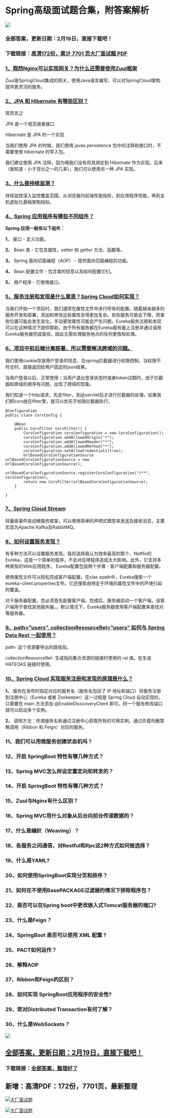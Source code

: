 # Spring高级面试题合集，附答案解析

<a href="https://www.souyunku.com/?p=397" target="_blank"  ><img src="https://www.souyunku.com/wp-content/uploads/idea/zhengban.png" ></a>
### 全部答案，更新日期：2月19日，直接下载吧！

### 下载链接：[高清172份，累计 7701 页大厂面试题  PDF](https://gitee.com/souyunku/DevBooks/blob/master/docs/index.md)



### [1、既然Nginx可以实现网关？为什么还需要使用Zuul框架](https://gitee.com/souyunku/DevBooks/blob/master/docs/Spring/Spring高级面试题合集，附答案解析.md#1既然nginx可以实现网关为什么还需要使用zuul框架)  


Zuul是SpringCloud集成的网关，使用Java语言编写，可以对SpringCloud架构提供更灵活的服务。


### [2、JPA 和 Hibernate 有哪些区别？](https://gitee.com/souyunku/DevBooks/blob/master/docs/Spring/Spring高级面试题合集，附答案解析.md#2jpa-和-hibernate-有哪些区别)  


简而言之

JPA 是一个规范或者接口

Hibernate 是 JPA 的一个实现

当我们使用 JPA 的时候，我们使用 javax.persistence 包中的注释和接口时，不需要使用 hibernate 的导入包。

我们建议使用 JPA 注释，因为哦我们没有将其绑定到 Hibernate 作为实现。后来（我知道 - 小于百分之一的几率），我们可以使用另一种 JPA 实现。


### [3、什么是持续监测？](https://gitee.com/souyunku/DevBooks/blob/master/docs/Spring/Spring高级面试题合集，附答案解析.md#3什么是持续监测)  


持续监控深入监控覆盖范围，从浏览器内前端性能指标，到应用程序性能，再到主机虚拟化基础架构指标。


### [4、Spring 应用程序有哪些不同组件？](https://gitee.com/souyunku/DevBooks/blob/master/docs/Spring/Spring高级面试题合集，附答案解析.md#4spring-应用程序有哪些不同组件)  


**Spring 应用一般有以下组件：**

**1、** 接口 - 定义功能。

**2、** Bean 类 - 它包含属性，setter 和 getter 方法，函数等。

**3、** Spring 面向切面编程（AOP） - 提供面向切面编程的功能。

**4、** Bean 配置文件 - 包含类的信息以及如何配置它们。

**5、** 用户程序 - 它使用接口。


### [5、服务注册和发现是什么意思？Spring Cloud如何实现？](https://gitee.com/souyunku/DevBooks/blob/master/docs/Spring/Spring高级面试题合集，附答案解析.md#5服务注册和发现是什么意思spring-cloud如何实现)  


当我们开始一个项目时，我们通常在属性文件中进行所有的配置。随着越来越多的服务开发和部署，添加和修改这些属性变得更加复杂。有些服务可能会下降，而某些位置可能会发生变化。手动更改属性可能会产生问题。Eureka服务注册和发现可以在这种情况下提供帮助。由于所有服务都在Eureka服务器上注册并通过调用Eureka服务器完成查找，因此无需处理服务地点的任何更改和处理。


### [6、项目中前后端分离部署，所以需要解决跨域的问题。](https://gitee.com/souyunku/DevBooks/blob/master/docs/Spring/Spring高级面试题合集，附答案解析.md#6项目中前后端分离部署所以需要解决跨域的问题。)  


我们使用cookie存放用户登录的信息，在spring拦截器进行权限控制，当权限不符合时，直接返回给用户固定的json结果。

当用户登录以后，正常使用；当用户退出登录状态时或者token过期时，由于拦截器和跨域的顺序有问题，出现了跨域的现象。

我们知道一个http请求，先走filter，到达servlet后才进行拦截器的处理，如果我们把cors放在filter里，就可以优先于权限拦截器执行。

```
@Configuration
public class CorsConfig {

    @Bean
    public CorsFilter corsFilter() {
        CorsConfiguration corsConfiguration = new CorsConfiguration();
        corsConfiguration.addAllowedOrigin("*");
        corsConfiguration.addAllowedHeader("*");
        corsConfiguration.addAllowedMethod("*");
        corsConfiguration.setAllowCredentials(true);
        UrlBasedCorsConfigurationSource urlBasedCorsConfigurationSource = new UrlBasedCorsConfigurationSource();
        urlBasedCorsConfigurationSource.registerCorsConfiguration("/**", corsConfiguration);
        return new CorsFilter(urlBasedCorsConfigurationSource);
    }

}
```


### [7、Spring Cloud Stream](https://gitee.com/souyunku/DevBooks/blob/master/docs/Spring/Spring高级面试题合集，附答案解析.md#7spring-cloud-stream)  


轻量级事件驱动微服务框架，可以使用简单的声明式模型来发送及接收消息，主要实现为Apache Kafka及RabbitMQ。


### [8、如何设置服务发现？](https://gitee.com/souyunku/DevBooks/blob/master/docs/Spring/Spring高级面试题合集，附答案解析.md#8如何设置服务发现)  


有多种方法可以设置服务发现。我将选择我认为效率最高的那个，Netflix的Eureka。这是一个简单的程序，不会对应用程序造成太大影响。此外，它支持多种类型的Web应用程序。 Eureka配置包括两个步骤 - 客户端配置和服务器配置。

使用属性文件可以轻松完成客户端配置。在clas spath中，Eureka搜索一个eureka-client.properties文件。它还搜索由特定于环境的属性文件中的环境引起的覆盖。

对于服务器配置，您必须首先配置客户端。完成后，服务器启动一个客户端，该客户端用于查找其他服务器。。默认情况下，Eureka服务器使用客户端配置来查找对等服务器。


### [9、path=”users”, collectionResourceRel=”users” 如何与 Spring Data Rest 一起使用？](https://gitee.com/souyunku/DevBooks/blob/master/docs/Spring/Spring高级面试题合集，附答案解析.md#9path=users,-collectionresourcerel=users-如何与-spring-data-rest-一起使用)  


path- 这个资源要导出的路径段。

collectionResourceRel- 生成指向集合资源的链接时使用的 rel 值。在生成 HATEOAS 链接时使用。


### [10、Spring Cloud 实现服务注册和发现的原理是什么？](https://gitee.com/souyunku/DevBooks/blob/master/docs/Spring/Spring高级面试题合集，附答案解析.md#10spring-cloud-实现服务注册和发现的原理是什么)  


**1、** 服务在发布时指定对应的服务名（服务名包括了 IP 地址和端口）将服务注册到注册中心（Eureka 或者 Zookeeper）这一过程是 Spring Cloud 自动实现的，只需要在 main 方法添加 @EnableDisscoveryClient 即可，同一个服务修改端口就可以启动多个实例。

**2、** 调用方法：传递服务名称通过注册中心获取所有的可用实例，通过负载均衡策略调用（Ribbon 和 Feign）对应的服务。


### 11、我们可以用微服务创建状态机吗？
### 12、开启 SpringBoot 特性有哪几种方式？
### 13、Spring MVC怎么样设定重定向和转发的？
### 14、开启 SpringBoot 特性有哪几种方式？
### 15、Zuul与Nginx有什么区别？
### 16、Spring MVC用什么对象从后台向前台传递数据的？
### 17、什么是编织（Weaving）？
### 18、各服务之间通信，对Restful和Rpc这2种方式如何做选择？
### 19、什么是YAML?
### 20、如何使用SpringBoot实现分页和排序？
### 21、如何在不使用BasePACKAGE过滤器的情况下排除程序包？
### 22、是否可以在Spring boot中更改嵌入式Tomcat服务器的端口?
### 23、什么是Feign？
### 24、SpringBoot 是否可以使用 XML 配置 ?
### 25、PACT如何运作？
### 26、解释AOP
### 27、Ribbon和Feign的区别？
### 28、如何实现 SpringBoot应用程序的安全性?
### 29、您对Distributed Transaction有何了解？
### 30、什么是WebSockets？




<a href="https://www.souyunku.com/?p=397" target="_blank"  ><img src="https://www.souyunku.com/wp-content/uploads/idea/zhengban.png" ></a>
## [全部答案，更新日期：2月19日，直接下载吧！](https://gitee.com/souyunku/DevBooks/blob/master/docs/daan.md)

### 下载链接：[全部答案，整理好了](https://gitee.com/souyunku/DevBooks/blob/master/docs/daan.md)




## 新增：高清PDF：172份，7701页，最新整理

[![大厂面试题](https://www.souyunku.com/wp-content/uploads/weixin/mst.png "架构师专栏")](https://www.souyunku.com/wp-content/uploads/weixin/githup-weixin.png "架构师专栏")

[![大厂面试题](https://www.souyunku.com/wp-content/uploads/weixin/githup-weixin.png "架构师专栏")](https://www.souyunku.com/wp-content/uploads/weixin/githup-weixin.png "架构师专栏")
